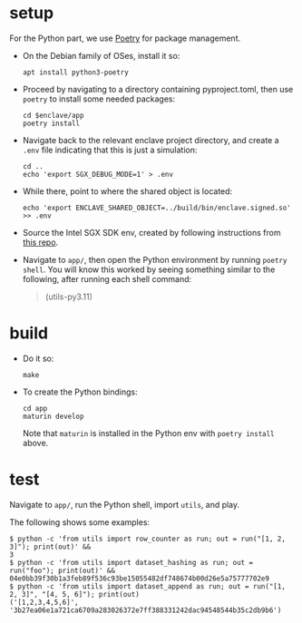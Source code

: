 # setup

For the Python part, we use [Poetry] for package management.

- On the Debian family of OSes, install it so:

  ```
  apt install python3-poetry
  ```

- Proceed by navigating to a directory containing pyproject.toml,
  then use `poetry` to install some needed packages:

  ```
  cd $enclave/app
  poetry install
  ```

- Navigate back to the relevant enclave project directory,
  and create a `.env` file indicating that this is just a simulation:

  ```
  cd ..
  echo 'export SGX_DEBUG_MODE=1' > .env
  ```

- While there,
  point to where the shared object is located:

  ```
  echo 'export ENCLAVE_SHARED_OBJECT=../build/bin/enclave.signed.so' >> .env
  ```

- Source the Intel SGX SDK env,
  created by following instructions from [this repo].

- Navigate to `app/`,
  then open the Python environment by running `poetry shell`.
  You will know this worked by seeing something similar to the following,
  after running each shell command:

  > (utils-py3.11)


# build

- Do it so:

  ```
  make
  ```

- To create the Python bindings:

  ```
  cd app
  maturin develop
  ```

  Note that `maturin` is installed in the Python env with `poetry install` above.

# test

Navigate to `app/`, run the Python shell, import `utils`, and play.

The following shows some examples:

```
$ python -c 'from utils import row_counter as run; out = run("[1, 2, 3]"); print(out)' &&
3
$ python -c 'from utils import dataset_hashing as run; out = run("foo"); print(out)' &&
04e0bb39f30b1a3feb89f536c93be15055482df748674b00d26e5a75777702e9
$ python -c 'from utils import dataset_append as run; out = run("[1, 2, 3]", "[4, 5, 6]"); print(out)
('[1,2,3,4,5,6]', '3b27ea06e1a721ca6709a283026372e7ff388331242dac94548544b35c2db9b6')
````

[Poetry]: https://python-poetry.org
[this repo]: https://github.com/ntls-io/rust-sgx-sdk-dev-env
